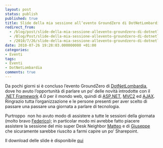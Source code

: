 ```yaml
---
layout: post
status: publish
published: true
title: Slide della mia sessione all’evento GroundZero di DotNetLombardia
redirect_from: 
  - /blog/post/slide-della-mia-sessione-allevento-groundzero-di-dotnetlombardia/
  - /Blog/Post/slide-della-mia-sessione-allevento-groundzero-di-dotnetlombardia/
  - /2010/7/26/slide-della-mia-sessione-allevento-groundzero-di-dotnetlombardia/
date: 2010-07-26 19:28:03.000000000 +01:00
categories:
- Eventi
tags:
- Eventi
- DotNetLombardia
comments: true
---
```

<p>Da pochi giorni si è concluso l’evento GroundZero di <a title="DotNetLombardia" href="http://dotnetlombardia.org/" rel="nofollow" target="_blank">DotNetLombardia</a>, dove ho avuto l’opportunità di parlare un po’ delle novità introdotte con il <a title=".NET Framework Search" href="http://www.imperugo.tostring.it/tags/archive/.net" target="_blank">.NET Framework</a> 4.0 per il mondo web, quindi di <a title="ASP.NET Category" href="http://www.tostring.it/categories/archive/asp.net" target="_blank">ASP.NET</a>, <a title="MVC Category" href="http://www.tostring.it/categories/archive/mvc" target="_blank">MVC2</a> ed <a title="AJAX Category" href="http://www.tostring.it/categories/archive/ajax" target="_blank">AJAX</a>.     <br />Ringrazio tutta l’organizzazione e le persone presenti per aver scelto di passare una passare una giornata a parlare di tecnologia.</p>  <p>Purtroppo&#160; non ho avuto modo di assistere a tutte le sessioni della giornata (molto bravo <a title="Il blog di Federico Degrandis" href="http://blogs.ugidotnet.org/federicoD/Default.aspx" rel="nofollow" target="_blank">Federico</a>); in particolar modo mi avrebbe fatto piacere assistere la sessione del mio super Desk Neighbor <a title="Matteo Pagani&#39;s Blog" href="http://qmatteoq.tostring.it/" rel="nofollow" target="_blank">Matteo</a> e di <a title="Giuseppe Marchi&#39;s Blog" href="http://www.peppedotnet.it/" rel="nofollow" target="_blank">Giuseppe</a> che sicuramente sarebbe riuscito a farmi capire un po’ Sharepoint.</p>  <p>   <div style="padding-bottom: 0px; margin: 0px; padding-left: 0px; padding-right: 0px; display: inline; float: none; padding-top: 0px" id="scid:fb3a1972-4489-4e52-abe7-25a00bb07fdf:63725590-f407-4647-b8f7-f1599609a75a" class="wlWriterEditableSmartContent"><p>Il download delle slide è disponibile <a href="http://tostring.it/UserFiles/imperugo/Sessione%20ASP.NET_2.pdf" target="_blank">qui</a></p></div></p>
